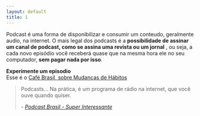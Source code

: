 ```yaml
---
layout: default
title: 1
---
```


Podcast é uma forma de disponibilizar e consumir um conteudo, geralmente audio,
na internet. O mais legal dos podcasts é a **possibilidade de assinar um canal de podcast, como se assina uma revista ou um jornal** , ou seja, a cada novo episódio você receberá quase que na mesma hora ele no seu computador, **sem pagar nada por isso**.

<div class="episode">
<p><strong>Experimente um episodio</strong><br />Esse é o <a target="_blank" href="http://www.portalcafebrasil.com.br/podcasts/383-mudanca-de-habitos">Café Brasil, sobre Mudanças de Hábitos</a></p>
<audio src="http://programas.podcastcafebrasil.com.br/cafe_brasil_383_mudancas_de_habitos.mp3" preload="auto" />
</div>


<blockquote>
  <p>Podcasts... Na prática, é um programa de rádio na internet, que você ouve quando quiser.</p>

  <footer>-
    <cite>
      <a href="http://super.abril.com.br/cultura/podcast-brasil-770425.shtml">
        Podcast Brasil -
        Super Interessante
      </a>
    </cite>
  </footer>
  </blockquote>
